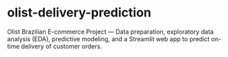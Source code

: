 # olist-delivery-prediction
Olist Brazilian E-commerce Project — Data preparation, exploratory data analysis (EDA), predictive modeling, and a Streamlit web app to predict on-time delivery of customer orders.
